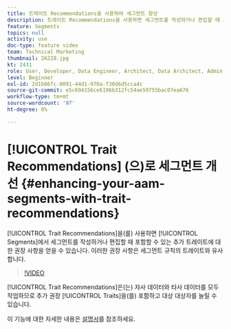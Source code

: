 ```yaml
---
title: 트레이트 Recommendations을 사용하여 세그먼트 향상
description: 트레이트 Recommendations을 사용하면 세그먼트를 작성하거나 편집할 때 포함할 수 있는 추가 트레이트에 대한 권장 사항을 얻을 수 있습니다. 이러한 권장 사항은 세그먼트 규칙의 트레이트와 유사합니다.
feature: Segments
topics: null
activity: use
doc-type: feature video
team: Technical Marketing
thumbnail: 26228.jpg
kt: 2431
role: User, Developer, Data Engineer, Architect, Data Architect, Admin, Leader
level: Beginner
exl-id: 2d1b66fc-0091-44d1-970a-f30d6d5cca4c
source-git-commit: e5c694156ce6196b312fc54ae59755bac07ea676
workflow-type: tm+mt
source-wordcount: '97'
ht-degree: 0%

---
```


# [!UICONTROL Trait Recommendations] (으)로 세그먼트 개선 {#enhancing-your-aam-segments-with-trait-recommendations}

[!UICONTROL Trait Recommendations]을(를) 사용하면 [!UICONTROL Segments]에서 세그먼트를 작성하거나 편집할 때 포함할 수 있는 추가 트레이트에 대한 권장 사항을 얻을 수 있습니다. 이러한 권장 사항은 세그먼트 규칙의 트레이트와 유사합니다.

>[!VIDEO](https://video.tv.adobe.com/v/40845/?quality=12&captions=kor)

[!UICONTROL Trait Recommendations]은(는) 자사 데이터와 타사 데이터를 모두 작업하므로 추가 권장 [!UICONTROL Traits]을(를) 포함하고 대상 대상자를 늘릴 수 있습니다.

이 기능에 대한 자세한 내용은 [설명서](https://experiencecloud.adobe.com/resources/help/ko_KR/aam/trait-recommendations.html)를 참조하세요.
